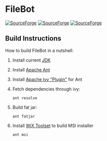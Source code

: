 # FileBot
[![SourceForge](https://img.shields.io/sourceforge/dt/filebot/filebot.svg)](https://sourceforge.net/projects/filebot/files/filebot/)
[![SourceForge](https://img.shields.io/sourceforge/dm/filebot/filebot.svg)](https://sourceforge.net/projects/filebot/files/filebot/)
[![SourceForge](https://img.shields.io/sourceforge/dw/filebot/filebot.svg)](https://sourceforge.net/projects/filebot/files/filebot/)

## Build Instructions

How to build FileBot in a nutshell:

1. Install current [JDK](http://java.sun.com/)

2. Install [Apache Ant](http://ant.apache.org/)

3. Install [Apache Ivy "Plugin"](http://ant.apache.org/ivy/download.cgi) for Ant

4. Fetch dependencies through ivy:

    ```ant resolve```

5. Build fat jar:

    ```ant fatjar```

6. Install [WiX Toolset](http://wixtoolset.org/releases/) to build MSI installer

    ```ant msi```

